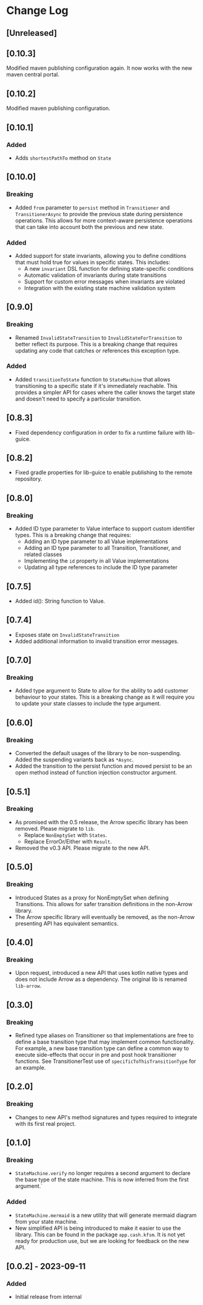 # Change Log

## [Unreleased]

## [0.10.3]

Modified maven publishing configuration again. It now works with the new maven central portal.

## [0.10.2]

Modified maven publishing configuration.

## [0.10.1]

### Added
* Adds `shortestPathTo` method on `State`

## [0.10.0]

### Breaking
* Added `from` parameter to `persist` method in `Transitioner` and `TransitionerAsync` to provide the previous state during persistence operations. This allows for more context-aware persistence operations that can take into account both the previous and new state.

### Added
* Added support for state invariants, allowing you to define conditions that must hold true for values in specific states. This includes:
  * A new `invariant` DSL function for defining state-specific conditions
  * Automatic validation of invariants during state transitions
  * Support for custom error messages when invariants are violated
  * Integration with the existing state machine validation system

## [0.9.0]

### Breaking
* Renamed `InvalidStateTransition` to `InvalidStateForTransition` to better reflect its purpose. This is a breaking change that requires updating any code that catches or references this exception type.

### Added
* Added `transitionToState` function to `StateMachine` that allows transitioning to a specific state if it's immediately reachable. This provides a simpler API for cases where the caller knows the target state and doesn't need to specify a particular transition.

## [0.8.3]

* Fixed dependency configuration in order to fix a runtime failure with lib-guice.

## [0.8.2]

* Fixed gradle properties for lib-guice to enable publishing to the remote repository.

## [0.8.0]

### Breaking

* Added ID type parameter to Value interface to support custom identifier types. This is a breaking change that requires:
  * Adding an ID type parameter to all Value implementations
  * Adding an ID type parameter to all Transition, Transitioner, and related classes
  * Implementing the `id` property in all Value implementations
  * Updating all type references to include the ID type parameter

## [0.7.5]

* Added id(): String function to Value.

## [0.7.4]

* Exposes state on `InvalidStateTransition`
* Added additional information to invalid transition error messages.

## [0.7.0]

### Breaking

* Added type argument to State to allow for the ability to add customer behaviour to your states. This is a breaking
  change as it will require you to update your state classes to include the type argument.

## [0.6.0]

### Breaking

* Converted the default usages of the library to be non-suspending. Added the suspending variants back as `*Async`.
* Added the transition to the persist function and moved persist to be an open method instead of function injection
  constructor argument.

## [0.5.1]

### Breaking

* As promised with the 0.5 release, the Arrow specific library has been removed. Please migrate to `lib`.
  * Replace `NonEmptySet` with `States`.
  * Replace ErrorOr/Either with `Result`.
* Removed the v0.3 API. Please migrate to the new API.

## [0.5.0]

### Breaking

* Introduced States as a proxy for NonEmptySet when defining Transitions. This allows for safer transition definitions
  in the non-Arrow library.
* The Arrow specific library will eventually be removed, as the non-Arrow presenting API has equivalent semantics.


## [0.4.0]

### Breaking

* Upon request, introduced a new API that uses kotlin native types and does not include Arrow as a dependency.
  The original lib is renamed `lib-arrow`.

## [0.3.0]

### Breaking

* Refined type aliases on Transitioner so that implementations are free to define a base transition type that may
  implement common functionality. For example, a new base transition type can define a common way to execute
  side-effects that occur in pre and post hook transitioner functions. See TransitionerTest use of 
  `specificToThisTransitionType` for an example.

## [0.2.0]

### Breaking

* Changes to new API's method signatures and types required to integrate with its first real project. 

## [0.1.0]

### Breaking

* `StateMachine.verify` no longer requires a second argument to declare the base type of the state machine. This is now
  inferred from the first argument.`

### Added

* `StateMachine.mermaid` is a new utility that will generate mermaid diagram from your state machine.
* New simplified API is being introduced to make it easier to use the library. This can be found in the package
  `app.cash.kfsm`. It is not yet ready for production use, but we are looking for feedback on the new API.


## [0.0.2] - 2023-09-11

### Added

* Initial release from internal

